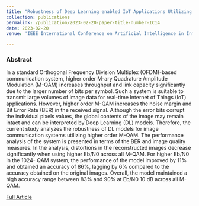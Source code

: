 ```yaml
---
title: "Robustness of Deep Learning enabled IoT Applications Utilizing Higher Order QAM in OFDM Image Communication System"
collection: publications
permalink: /publication/2023-02-20-paper-title-number-IC14
date: 2023-02-20
venue: 'IEEE International Conference on Artificial Intelligence in Information and Communication (ICAIIC)'

---
```

<h3>Abstract</h3>
<p>In a standard Orthogonal Frequency Division
Multiplex (OFDM)-based communication system, higher order
M-ary Quadrature Amplitude Modulation (M-QAM) increases
throughput and link capacity significantly due to the larger
number of bits per symbol. Such a system is suitable to transmit
large volumes of image data for real-time Internet of Things
(IoT) applications. However, higher order M-QAM increases
the noise margin and Bit Error Rate (BER) in the received
signal. Although the error bits corrupt the individual pixels
values, the global contents of the image may remain intact and
can be interpreted by Deep Learning (DL) models. Therefore,
the current study analyzes the robustness of DL models for
image communication systems utilizing higher order M-QAM.
The performance analysis of the system is presented in terms of
the BER and image quality measures. In the analysis, distortions
in the reconstructed images decrease significantly when using
higher Eb/N0 across all M-QAM. For higher Eb/N0 in the 1024-
QAM system, the performance of the model improved by 11%
and obtained an accuracy of 86%, lagging by 6% compared to
the accuracy obtained on the original images. Overall, the model
maintained a high accuracy range between 83% and 90% at
Eb/N0 10 dB across all M-QAM.
</p>

[Full Article](https://ieeexplore.ieee.org/document/10067100)